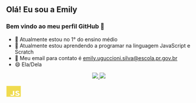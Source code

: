 ## Olá! Eu sou a Emily 
### Bem vindo ao meu perfil GitHub 👋
- 📓 Atualmente estou no 1° do ensino médio 
- 🌱 Atualmente estou aprendendo a programar na linguagem JavaScript e Scratch
- 📧 Meu email para contato é emily.uguccioni.silva@escola.pr.gov.br
- 😄 Ela/Dela

<div align="center">
  <a href="https://github.com/em1lyyu">
  <img height="180em" src="https://github-readme-stats.vercel.app/api?username=em1lyyu&show_icons=true&theme=tokyonight&include_all_commits=true&count_private=true"/>
  <img height="180em" src="https://github-readme-stats.vercel.app/api/top-langs/?username=em1lyyu&layout=compact&langs_count=7&theme=tokyonight"/>
</div>

<div style="display: inline_block"><br>
  <img align="center"  height="30" width="40" src="https://raw.githubusercontent.com/devicons/devicon/master/icons/javascript/javascript-plain.svg">
  </div>
